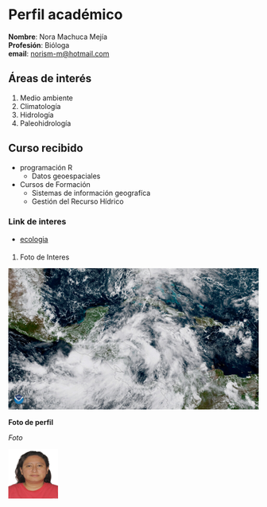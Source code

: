 # Perfil académico 

**Nombre**: Nora Machuca Mejía  
**Profesión**: Bióloga  
**email**: norism-m@hotmail.com

## Áreas de interés

1. Medio ambiente
2. Climatología 
3. Hidrología  
4. Paleohidrología

## Curso recibido
- programación R    
    * Datos geoespaciales
- Cursos de Formación
    * Sistemas de información geografíca
    * Gestión del Recurso Hídrico
    
### Link de interes
    
* [ecologia](https://concepto.de/ecologia/)

####
1. Foto de Interes 

![](clima.jpg)



<strong>Foto de perfil </strong>

<em>Foto

<img src="foto_pasaporte.jpg" alt="Foto" style="width:100px;height:100px;">



